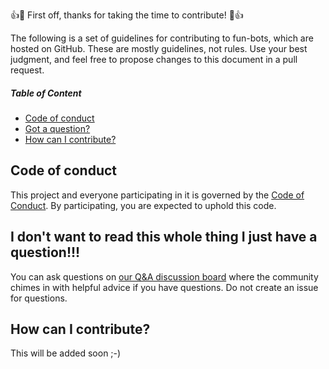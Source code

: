 👍🎉 First off, thanks for taking the time to contribute! 🎉👍

The following is a set of guidelines for contributing to fun-bots, which are hosted on GitHub. These are mostly guidelines, not rules. Use your best judgment, and feel free to propose changes to this document in a pull request.

##### Table of Content
- [Code of conduct](#code-of-conduct)
- [Got a question?](#i-dont-want-to-read-this-whole-thing-i-just-have-a-question)
- [How can I contribute?](#how-can-i-contribute)

## Code of conduct
This project and everyone participating in it is governed by the [Code of Conduct](https://github.com/Joe91/fun-bots/tree/master/.github/CODE_OF_CONDUCT.md). By participating, you are expected to uphold this code.

## I don't want to read this whole thing I just have a question!!!
You can ask questions on [our Q&A discussion board](https://github.com/Joe_91/fun-bots/discussions/categories/q-a) where the community chimes in with helpful advice if you have questions. Do not create an issue for questions.

## How can I contribute?
This will be added soon ;-)
